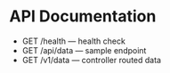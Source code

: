 # API Documentation
- GET /health — health check
- GET /api/data — sample endpoint
- GET /v1/data — controller routed data
